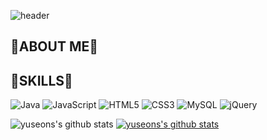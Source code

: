 ![header](https://capsule-render.vercel.app/api?type=wave&color=auto&height=300&section=header&text=capsule%20render&fontSize=90)

<!--
**yuseons/yuseons** is a ✨ _special_ ✨ repository because its `README.md` (this file) appears on your GitHub profile.

Here are some ideas to get you started:

- 🔭 I’m currently working on ...
- 🌱 I’m currently learning ...
- 👯 I’m looking to collaborate on ...
- 🤔 I’m looking for help with ...
- 💬 Ask me about ...
- 📫 How to reach me: ...
- 😄 Pronouns: ...
- ⚡ Fun fact: ...
-->

## 💫ABOUT ME💫

## 🔷SKILLS🔷
![Java](https://img.shields.io/badge/java-%23ED8B00.svg?style=for-the-badge&logo=java&logoColor=white)
![JavaScript](https://img.shields.io/badge/javascript-%23323330.svg?style=for-the-badge&logo=javascript&logoColor=%23F7DF1E)
![HTML5](https://img.shields.io/badge/html5-%23E34F26.svg?style=for-the-badge&logo=html5&logoColor=white)
![CSS3](https://img.shields.io/badge/css3-%231572B6.svg?style=for-the-badge&logo=css3&logoColor=white)
![MySQL](https://img.shields.io/badge/mysql-%2300f.svg?style=for-the-badge&logo=mysql&logoColor=white)
![jQuery](https://img.shields.io/badge/jquery-%230769AD.svg?style=for-the-badge&logo=jquery&logoColor=white)
  
  
![yuseons's github stats](https://github-readme-stats.vercel.app/api?username=yuseons&show_icons=true)
[![yuseons's github stats](https://github-readme-stats.vercel.app/api/top-langs/?username=yuseons&show_icons=true&hide_border=true&title_color=004386&icon_color=004386&layout=compact)](https://github.com/yuseons)
